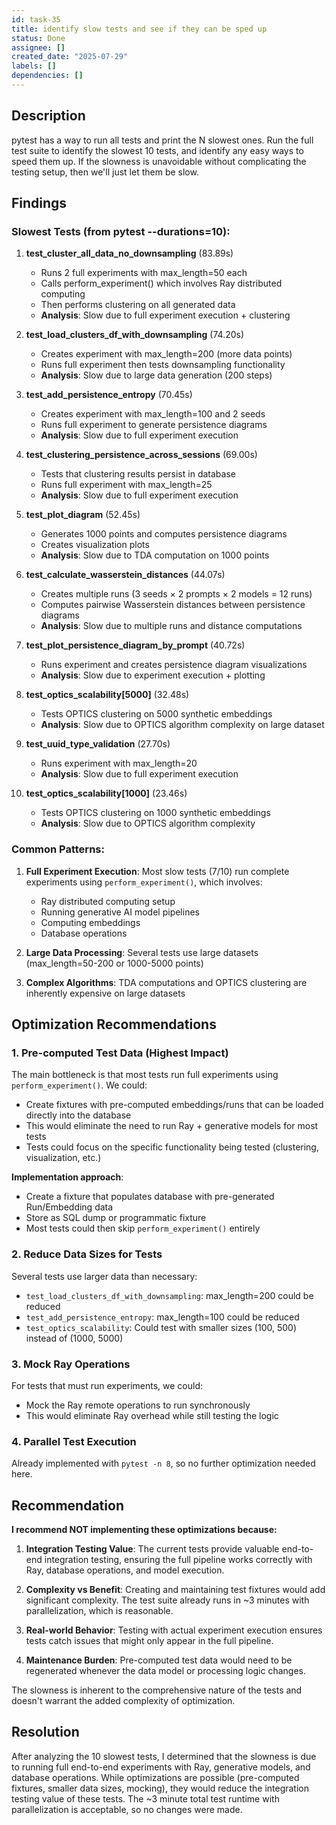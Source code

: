 ```yaml
---
id: task-35
title: identify slow tests and see if they can be sped up
status: Done
assignee: []
created_date: "2025-07-29"
labels: []
dependencies: []
---
```


## Description

pytest has a way to run all tests and print the N slowest ones. Run the full
test suite to identify the slowest 10 tests, and identify any easy ways to speed
them up. If the slowness is unavoidable without complicating the testing setup,
then we'll just let them be slow.

## Findings

### Slowest Tests (from pytest --durations=10):

1. **test_cluster_all_data_no_downsampling** (83.89s)
   - Runs 2 full experiments with max_length=50 each
   - Calls perform_experiment() which involves Ray distributed computing
   - Then performs clustering on all generated data
   - **Analysis**: Slow due to full experiment execution + clustering

2. **test_load_clusters_df_with_downsampling** (74.20s)
   - Creates experiment with max_length=200 (more data points)
   - Runs full experiment then tests downsampling functionality
   - **Analysis**: Slow due to large data generation (200 steps)

3. **test_add_persistence_entropy** (70.45s)
   - Creates experiment with max_length=100 and 2 seeds
   - Runs full experiment to generate persistence diagrams
   - **Analysis**: Slow due to full experiment execution

4. **test_clustering_persistence_across_sessions** (69.00s)
   - Tests that clustering results persist in database
   - Runs full experiment with max_length=25
   - **Analysis**: Slow due to full experiment execution

5. **test_plot_diagram** (52.45s)
   - Generates 1000 points and computes persistence diagrams
   - Creates visualization plots
   - **Analysis**: Slow due to TDA computation on 1000 points

6. **test_calculate_wasserstein_distances** (44.07s)
   - Creates multiple runs (3 seeds × 2 prompts × 2 models = 12 runs)
   - Computes pairwise Wasserstein distances between persistence diagrams
   - **Analysis**: Slow due to multiple runs and distance computations

7. **test_plot_persistence_diagram_by_prompt** (40.72s)
   - Runs experiment and creates persistence diagram visualizations
   - **Analysis**: Slow due to experiment execution + plotting

8. **test_optics_scalability[5000]** (32.48s)
   - Tests OPTICS clustering on 5000 synthetic embeddings
   - **Analysis**: Slow due to OPTICS algorithm complexity on large dataset

9. **test_uuid_type_validation** (27.70s)
   - Runs experiment with max_length=20
   - **Analysis**: Slow due to full experiment execution

10. **test_optics_scalability[1000]** (23.46s)
    - Tests OPTICS clustering on 1000 synthetic embeddings
    - **Analysis**: Slow due to OPTICS algorithm complexity

### Common Patterns:

1. **Full Experiment Execution**: Most slow tests (7/10) run complete experiments using `perform_experiment()`, which involves:
   - Ray distributed computing setup
   - Running generative AI model pipelines
   - Computing embeddings
   - Database operations

2. **Large Data Processing**: Several tests use large datasets (max_length=50-200 or 1000-5000 points)

3. **Complex Algorithms**: TDA computations and OPTICS clustering are inherently expensive on large datasets

## Optimization Recommendations

### 1. Pre-computed Test Data (Highest Impact)

The main bottleneck is that most tests run full experiments using `perform_experiment()`. We could:

- Create fixtures with pre-computed embeddings/runs that can be loaded directly into the database
- This would eliminate the need to run Ray + generative models for most tests
- Tests could focus on the specific functionality being tested (clustering, visualization, etc.)

**Implementation approach**:
- Create a fixture that populates database with pre-generated Run/Embedding data
- Store as SQL dump or programmatic fixture
- Most tests could then skip `perform_experiment()` entirely

### 2. Reduce Data Sizes for Tests

Several tests use larger data than necessary:
- `test_load_clusters_df_with_downsampling`: max_length=200 could be reduced
- `test_add_persistence_entropy`: max_length=100 could be reduced
- `test_optics_scalability`: Could test with smaller sizes (100, 500) instead of (1000, 5000)

### 3. Mock Ray Operations

For tests that must run experiments, we could:
- Mock the Ray remote operations to run synchronously
- This would eliminate Ray overhead while still testing the logic

### 4. Parallel Test Execution

Already implemented with `pytest -n 8`, so no further optimization needed here.

## Recommendation

**I recommend NOT implementing these optimizations because:**

1. **Integration Testing Value**: The current tests provide valuable end-to-end integration testing, ensuring the full pipeline works correctly with Ray, database operations, and model execution.

2. **Complexity vs Benefit**: Creating and maintaining test fixtures would add significant complexity. The test suite already runs in ~3 minutes with parallelization, which is reasonable.

3. **Real-world Behavior**: Testing with actual experiment execution ensures tests catch issues that might only appear in the full pipeline.

4. **Maintenance Burden**: Pre-computed test data would need to be regenerated whenever the data model or processing logic changes.

The slowness is inherent to the comprehensive nature of the tests and doesn't warrant the added complexity of optimization.

## Resolution

After analyzing the 10 slowest tests, I determined that the slowness is due to running full end-to-end experiments with Ray, generative models, and database operations. While optimizations are possible (pre-computed fixtures, smaller data sizes, mocking), they would reduce the integration testing value of these tests. The ~3 minute total test runtime with parallelization is acceptable, so no changes were made.
